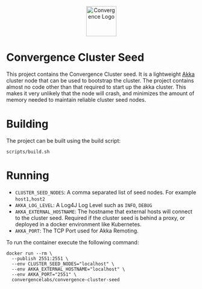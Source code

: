 <div align="center">
  <img alt="Convergence Logo" height="80" src="https://convergence.io/assets/img/convergence-logo.png" >
</div>

# Convergence Cluster Seed
This project contains the Convergence Cluster seed. It is a lightweight [Akka](https://akka.io/) cluster node that can be used to bootstrap the cluster. The project contains almost no code other than that required to start up the akka cluster. This makes it very unlikely that the node will crash, and minimizes the amount of memory needed to maintain reliable cluster seed nodes.

# Building
The project can be built using the build script:

```shell script
scripts/build.sh
```

# Running

- `CLUSTER_SEED_NODES`: A comma separated list of seed nodes. For example `host1,host2`
- `AKKA_LOG_LEVEL`: A Log4J Log Level such as `INFO`, `DEBUG`
- `AKKA_EXTERNAL_HOSTNAME`: The hostname that external hosts will connect to the cluster seed. Required if the cluster seed is behind a proxy, or deployed in a docker environment like Kubernetes.
- `AKKA_PORT`: The TCP Port used for Akka Remoting.

To run the container execute the following command:

```shell script
docker run --rm \
  --publish 2551:2551 \
  --env CLUSTER_SEED_NODES="localhost" \
  --env AKKA_EXTERNAL_HOSTNAME="localhost" \
  --env AKKA_PORT="2551" \
  convergencelabs/convergence-cluster-seed
```

